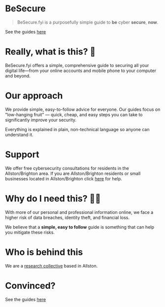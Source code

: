 # BeSecure

> BeSecure.fyi is a purposefully simple guide to **be** cyber **secure**, **now**.

See the guides [here](/Guides/Guide.md)

# Really, what is this? :thinking:

BeSecure.fyi offers a simple, comprehensive guide to securing all your digital life—from your online accounts and mobile phone to your computer and beyond.

# Our approach

We provide simple, easy-to-follow advice for everyone. Our guides focus on "low-hanging fruit" — quick, cheap, and easy steps you can take to significantly improve your security.

Everything is explained in plain, non-technical language so anyone can understand it.

# Support

We offer free cybersecurity consultations for residents in the Allston/Brighton area. If you are Allston/Brighton residents or small businesses located in Allston/Brighton click [here](/Help/Help.md) for help.

# Why do I need this? :man_shrugging:

With more of our personal and professional information online, we face a higher risk of data breaches, identity theft, and financial loss. 

We believe that a **simple, easy to follow** guide is something that can help you mitigate these risks.  

# Who is behind this

We are a [research collective](https://gardnerresearch.org) based in Allston.

# Convinced?

See the guides [here](Guides/Guide.md)